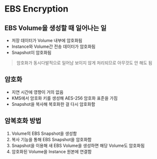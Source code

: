 # EBS Encryption
## EBS Volume을 생성할 때 일어나는 일
- 저장 데이터가 Volume 내부에 암호화됨
- Instance와 Volume간 전송 데이터가 암호화됨
- Snapshot이 암호화됨
> 암호화가 동시다발적으로 일어남
> 보이지 않게 처리되므로 아무것도 안 해도 됨
## 암호화
- 지연 시간에 영향이 거의 없음
- KMS에서 암호화 키를 생성해 AES-256 암호화 표준을 가짐
- Snapshot을 복사해 복호화한 걸 다시 암호화함
## 암복호화 방법
1. Volume의 EBS Snapshot을 생성함
2. 복사 기능을 통해 EBS Snapshot을 암호화함
3. Snapshot을 이용해 새 EBS Volume을 생성하면 해당 Volume도 암호화됨
4. 암호화된 Volume을 Instance 원본에 연결함
